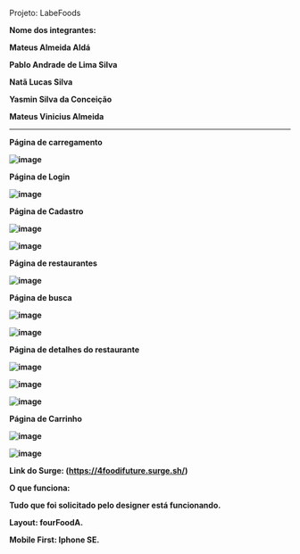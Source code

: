 Projeto:
LabeFoods


<strong>Nome dos integrantes:<strong>

Mateus Almeida Aldá

Pablo Andrade de Lima Silva

Natã Lucas Silva

Yasmin Silva da Conceição

Mateus Vinicius Almeida


___________________________________________________________
  Página de carregamento
  
 ![image](https://user-images.githubusercontent.com/98767110/171866554-27348253-a7a5-4923-bbea-c097c7bf6331.png)
  
  
  Página de Login
  
  ![image](https://user-images.githubusercontent.com/98767110/171866906-f180f2f2-03af-406b-8f0e-ff9a5493b270.png)
  
  
  Página de Cadastro
  
  ![image](https://user-images.githubusercontent.com/98767110/171867550-ccbfd94f-1f98-4dde-96bc-0ad6c037db93.png)
  
  ![image](https://user-images.githubusercontent.com/98767110/171868045-d6cecc7b-9a48-46b2-8b63-5d1ed1616669.png)
  
  
  Página de restaurantes
  
  ![image](https://user-images.githubusercontent.com/98767110/171868479-ea196f91-23c7-43cc-a488-f4645874cf3e.png)
  
  
  Página de busca
  
  ![image](https://user-images.githubusercontent.com/98767110/171869774-1fa3f6fc-814b-4dfd-b435-ba7e1e5744cb.png)

  ![image](https://user-images.githubusercontent.com/98767110/171869174-86981ce9-6c89-4abd-953f-f61c8fc72867.png)
  
  
  Página de detalhes do restaurante
  
  ![image](https://user-images.githubusercontent.com/98767110/171870142-c3ab756b-abfe-49a5-9894-2f2aa7ae5ef6.png)
  
  ![image](https://user-images.githubusercontent.com/98767110/171870368-50135dd6-cdc8-461a-992f-2aa017df3d5e.png)

  ![image](https://user-images.githubusercontent.com/98767110/171870608-68f960c7-ba2d-4e3d-860d-750cf0e8bc2f.png)

  
  Página de Carrinho
  
  ![image](https://user-images.githubusercontent.com/98767110/171870858-5928a625-5b22-4f93-bd52-677cf0bc45db.png)

  ![image](https://user-images.githubusercontent.com/98767110/171871126-04c17cce-9d30-46c6-a8b5-91404f3783c4.png)






  
Link do Surge: (https://4foodifuture.surge.sh/)

O que funciona:

Tudo que foi solicitado pelo designer está funcionando.


Layout: fourFoodA.

Mobile First: Iphone SE.




